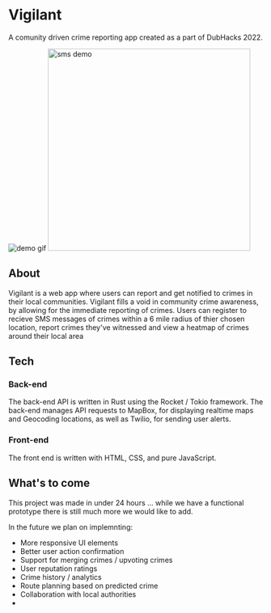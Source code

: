 # Vigilant
A comunity driven crime reporting app created as a part of DubHacks 2022.

![demo gif](https://github.com/explosion33/Vigilant/blob/main/demo.gif)
<img src="https://github.com/explosion33/Vigilant/blob/main/sms.png" alt="sms demo" width="400"/>

## About
Vigilant is a web app where users can report and get notified to crimes in their local communities. Vigilant fills a void in community crime awareness, by allowing for the immediate reporting of crimes. Users can register to recieve SMS messages of crimes within a 6 mile radius of thier chosen location, report crimes they've witnessed and view a heatmap of crimes around their local area

## Tech
### Back-end
The back-end API is written in Rust using the Rocket / Tokio framework. The back-end manages API requests to MapBox, for displaying realtime maps and Geocoding locations, as well as Twilio, for sending user alerts.

### Front-end
The front end is written with HTML, CSS, and pure JavaScript.


## What's to come
This project was made in under 24 hours ... while we have a functional prototype there is still much more we would like to add.

In the future we plan on implemnting:
* More responsive UI elements
* Better user action confirmation
* Support for merging crimes / upvoting crimes
* User reputation ratings
* Crime history / analytics
* Route planning based on predicted crime
* Collaboration with local authorities
*
